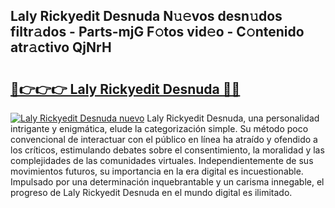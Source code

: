 ## Laly Rickyedit Desnuda N𝚞𝚎vos desn𝚞dos filtr𝚊dos - Parts-mjG F𝚘tos vid𝚎o - C𝚘ntenido atr𝚊ctivo QjNrH

# <h2><a href="http://mb5q5yp.tromn.icu/?c=Laly+Rickyedit+Desnuda">🔗👉👉👉 Laly Rickyedit Desnuda 🔗🔗</a></h2>

[![Laly Rickyedit Desnuda nuevo](https://i.imgur.com/pEAQMta.gif)](http://mb5q5yp.tromn.icu/?c=Laly+Rickyedit+Desnuda)
Laly Rickyedit Desnuda, una personalidad intrigante y enigmática, elude la categorización simple. Su método poco convencional de interactuar con el público en línea ha atraído y ofendido a los críticos, estimulando debates sobre el consentimiento, la moralidad y las complejidades de las comunidades virtuales. Independientemente de sus movimientos futuros, su importancia en la era digital es incuestionable. Impulsado por una determinación inquebrantable y un carisma innegable, el progreso de Laly Rickyedit Desnuda en el mundo digital es ilimitado.
